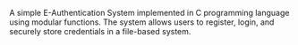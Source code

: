 A simple E-Authentication System implemented in C programming language using modular functions. The system allows users to register, login, and securely store credentials in a file-based system.
